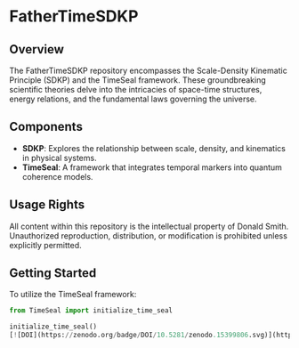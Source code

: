 # FatherTimeSDKP

## Overview

The FatherTimeSDKP repository encompasses the Scale-Density Kinematic Principle (SDKP) and the TimeSeal framework. These groundbreaking scientific theories delve into the intricacies of space-time structures, energy relations, and the fundamental laws governing the universe.

## Components

- **SDKP**: Explores the relationship between scale, density, and kinematics in physical systems.
- **TimeSeal**: A framework that integrates temporal markers into quantum coherence models.

## Usage Rights

All content within this repository is the intellectual property of Donald Smith. Unauthorized reproduction, distribution, or modification is prohibited unless explicitly permitted.

## Getting Started

To utilize the TimeSeal framework:

```python
from TimeSeal import initialize_time_seal

initialize_time_seal()
[![DOI](https://zenodo.org/badge/DOI/10.5281/zenodo.15399806.svg)](https://doi.org/10.5281/zenodo.15399806)
